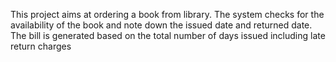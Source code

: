This project aims at ordering a book from library. The system checks for the availability of the book and note down the issued date and returned date. The bill is generated based on the total number of days issued including late return charges

